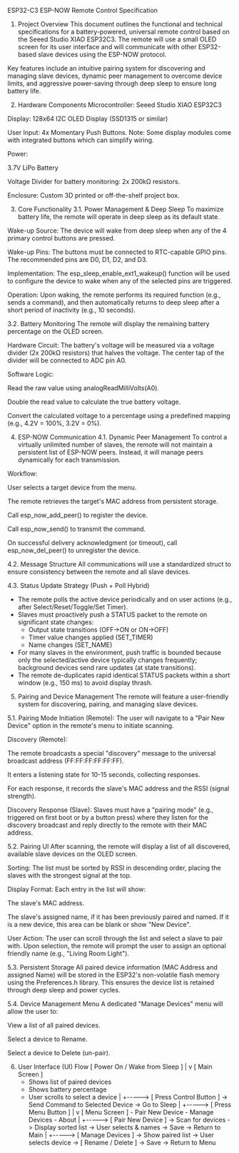 ESP32-C3 ESP-NOW Remote Control Specification
1. Project Overview
This document outlines the functional and technical specifications for a battery-powered, universal remote control based on the Seeed Studio XIAO ESP32C3. The remote will use a small OLED screen for its user interface and will communicate with other ESP32-based slave devices using the ESP-NOW protocol.

Key features include an intuitive pairing system for discovering and managing slave devices, dynamic peer management to overcome device limits, and aggressive power-saving through deep sleep to ensure long battery life.

2. Hardware Components
Microcontroller: Seeed Studio XIAO ESP32C3

Display: 128x64 I2C OLED Display (SSD1315 or similar)

User Input: 4x Momentary Push Buttons. Note: Some display modules come with integrated buttons which can simplify wiring.

Power:

3.7V LiPo Battery

Voltage Divider for battery monitoring: 2x 200kΩ resistors.

Enclosure: Custom 3D printed or off-the-shelf project box.

3. Core Functionality
3.1. Power Management & Deep Sleep
To maximize battery life, the remote will operate in deep sleep as its default state.

Wake-up Source: The device will wake from deep sleep when any of the 4 primary control buttons are pressed.

Wake-up Pins: The buttons must be connected to RTC-capable GPIO pins. The recommended pins are D0, D1, D2, and D3.

Implementation: The esp_sleep_enable_ext1_wakeup() function will be used to configure the device to wake when any of the selected pins are triggered.

Operation: Upon waking, the remote performs its required function (e.g., sends a command), and then automatically returns to deep sleep after a short period of inactivity (e.g., 10 seconds).

3.2. Battery Monitoring
The remote will display the remaining battery percentage on the OLED screen.

Hardware Circuit: The battery's voltage will be measured via a voltage divider (2x 200kΩ resistors) that halves the voltage. The center tap of the divider will be connected to ADC pin A0.

Software Logic:

Read the raw value using analogReadMilliVolts(A0).

Double the read value to calculate the true battery voltage.

Convert the calculated voltage to a percentage using a predefined mapping (e.g., 4.2V = 100%, 3.2V = 0%).

4. ESP-NOW Communication
4.1. Dynamic Peer Management
To control a virtually unlimited number of slaves, the remote will not maintain a persistent list of ESP-NOW peers. Instead, it will manage peers dynamically for each transmission.

Workflow:

User selects a target device from the menu.

The remote retrieves the target's MAC address from persistent storage.

Call esp_now_add_peer() to register the device.

Call esp_now_send() to transmit the command.

On successful delivery acknowledgment (or timeout), call esp_now_del_peer() to unregister the device.

4.2. Message Structure
All communications will use a standardized struct to ensure consistency between the remote and all slave devices.

4.3. Status Update Strategy (Push + Poll Hybrid)
- The remote polls the active device periodically and on user actions (e.g., after Select/Reset/Toggle/Set Timer).
- Slaves must proactively push a STATUS packet to the remote on significant state changes:
   - Output state transitions (OFF->ON or ON->OFF)
   - Timer value changes applied (SET_TIMER)
   - Name changes (SET_NAME)
- For many slaves in the environment, push traffic is bounded because only the selected/active device typically changes frequently; background devices send rare updates (at state transitions).
- The remote de-duplicates rapid identical STATUS packets within a short window (e.g., 150 ms) to avoid display thrash.

5. Pairing and Device Management
The remote will feature a user-friendly system for discovering, pairing, and managing slave devices.

5.1. Pairing Mode
Initiation (Remote): The user will navigate to a "Pair New Device" option in the remote's menu to initiate scanning.

Discovery (Remote):

The remote broadcasts a special "discovery" message to the universal broadcast address (FF:FF:FF:FF:FF:FF).

It enters a listening state for 10-15 seconds, collecting responses.

For each response, it records the slave's MAC address and the RSSI (signal strength).

Discovery Response (Slave): Slaves must have a "pairing mode" (e.g., triggered on first boot or by a button press) where they listen for the discovery broadcast and reply directly to the remote with their MAC address.

5.2. Pairing UI
After scanning, the remote will display a list of all discovered, available slave devices on the OLED screen.

Sorting: The list must be sorted by RSSI in descending order, placing the slaves with the strongest signal at the top.

Display Format: Each entry in the list will show:

The slave's MAC address.

The slave's assigned name, if it has been previously paired and named. If it is a new device, this area can be blank or show "New Device".

User Action: The user can scroll through the list and select a slave to pair with. Upon selection, the remote will prompt the user to assign an optional friendly name (e.g., "Living Room Light").

5.3. Persistent Storage
All paired device information (MAC Address and assigned Name) will be stored in the ESP32's non-volatile flash memory using the Preferences.h library. This ensures the device list is retained through deep sleep and power cycles.

5.4. Device Management Menu
A dedicated "Manage Devices" menu will allow the user to:

View a list of all paired devices.

Select a device to Rename.

Select a device to Delete (un-pair).

6. User Interface (UI) Flow
[ Power On / Wake from Sleep ]
      |
      v
[ Main Screen ]
   - Shows list of paired devices
   - Shows battery percentage
   - User scrolls to select a device
      |
      +-----> [ Press Control Button ] -> Send Command to Selected Device -> Go to Sleep
      |
      +-----> [ Press Menu Button ]
                  |
                  v
              [ Menu Screen ]
                 - Pair New Device
                 - Manage Devices
                 - About
                    |
                    +-----> [ Pair New Device ] -> Scan for devices -> Display sorted list -> User selects & names -> Save -> Return to Main
                    |
                    +-----> [ Manage Devices ] -> Show paired list -> User selects device -> [ Rename / Delete ] -> Save -> Return to Menu

